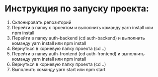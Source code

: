 # Инструкция по запуску проекта:

1. Склонировать репозиторий
2. Перейти в папку с проектом и выполнить команду yarn install или npm install
3. Перейти в папку auth-backend (cd auth-backend) и выполнить команду yarn install или npm install
4. Вернуться в корневую папку проекта (cd ..)
5. Перейти в папку auth-frontend (cd auth-frontend) и выполнить команду yarn install или npm install
6. Вернуться в корневую папку проекта (cd ..)
7. Выполнить команду yarn start или npm start
